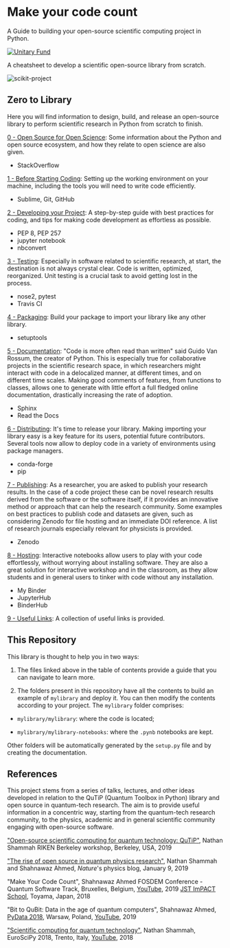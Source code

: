 # Make your code count
A Guide to building your open-source scientific computing project in Python.

[![Unitary Fund](https://img.shields.io/badge/Supported%20By-UNITARY%20FUND-brightgreen.svg?style=for-the-badge)](http://unitary.fund)

A cheatsheet to develop a scientific open-source library from scratch.

![scikit-project](/images/2019-scikit-project.png?raw=true "scikit-project")

## Zero to Library

Here you will find information to design, build, and release an open-source library to perform scientific research in Python from scratch to finish.


[0 - Open Source for Open Science](0-open.md): Some information about the Python and open source ecosystem, and how they relate to open science are also given.
- StackOverflow

[1 - Before Starting Coding](1-code.md): Setting up the working environment on your machine, including the tools you will need to write code efficiently.
- Sublime, Git, GitHub

[2 - Developing your Project](2-develop.md): A step-by-step guide with best practices for coding, and tips for making code development as effortless as possible.
- PEP 8, PEP 257
- jupyter notebook
- nbconvert

[3 - Testing](3-test.md): Especially in software related to scientific research, at start, the destination is not always crystal clear. Code is written, optimized, reorganized. Unit testing is a crucial task to avoid getting lost in the process.
- nose2, pytest
- Travis CI

[4 - Packaging](4-package.md): Build your package to import your library like any other library.
- setuptools

[5 - Documentation](5-docs.md): "Code is more often read than written" said Guido Van Rossum, the creator of Python. This is especially true for collaborative projects in the scientific research space, in which researchers might interact with code in a delocalized manner, at different times, and on different time scales. Making good comments of features, from functions to classes, allows one to generate with little effort a full fledged online documentation, drastically increasing the rate of adoption.
- Sphinx
- Read the Docs

[6 - Distributing](6-distribute.md): It's time to release your library. Making importing your library easy is a key feature for its users, potential future contributors. Several tools now allow to deploy code in a variety of environments using package managers.
- conda-forge
- pip

[7 - Publishing](7-publish.md): As a researcher, you are asked to publish your research results. In the case of a code project these can be novel research results derived from the software or the software itself, if it provides an innovative method or approach that can help the research community. Some examples on best practices to publish code and datasets are given, such as considering Zenodo for file hosting and an immediate DOI reference. A list of research journals especially relevant for physicists is provided.
- Zenodo

[8 - Hosting](8-host.md): Interactive notebooks allow users to play with your code effortlessly, without worrying about installing software. They are also a great solution for interactive workshop and in the classroom, as they allow students and in general users to tinker with code without any installation.
- My Binder
- JupyterHub
- BinderHub

[9 - Useful Links](9-links.md): A collection of useful links is provided.

## This Repository
This library is thought to help you in two ways:

1) The files linked above in the table of contents provide a guide that you can navigate to learn more.

2) The folders present in this repository have all the contents to build an example of `mylibrary` and deploy it. You can then modify the contents according to your project. The `mylibrary` folder comprises:

- `mylibrary/mylibrary`: where the code is located;

- `mylibrary/mylibrary-notebooks`: where the `.pynb` notebooks are kept.

Other folders will be automatically generated by the `setup.py` file and by creating the documentation.


## References
This project stems from a series of talks, lectures, and other ideas developed in relation to the QuTiP (Quantum Toolbox in Python) library and open source in quantum-tech research. The aim is to provide useful information in a concentric way, starting from the quantum-tech research community, to the physics, academic and in general scientific community engaging with open-source software.


["Open-source scientific computing for quantum technology: QuTiP"](https://conferences.lbl.gov/event/195/other-view?view=standard), Nathan Shammah RIKEN Berkeley workshop, Berkeley, USA, 2019

["The rise of open source in quantum physics research"](http://blogs.nature.com/onyourwavelength/2019/01/09/the-rise-of-open-source-in-quantum-physics-research/), Nathan Shammah and Shahnawaz Ahmed, *Nature*'s physics blog, January 9, 2019

"Make Your Code Count", Shahnawaz Ahmed
FOSDEM Conference - Quantum Software Track, Bruxelles, Belgium, [YouTube](https://www.youtube.com/watch?v=aAlkNuYFi-8), 2019
[JST ImPACT School](http://www.jst.go.jp/impact/hp_yamamoto/symposium/school1/index.html), Toyama, Japan, 2018

"Bit to QuBit: Data in the age of quantum computers", Shahnawaz Ahmed,
[PyData 2018](https://pydata.org/warsaw2018/schedule/presentation/22/), Warsaw, Poland, [YouTube](https://www.youtube.com/watch?v=6GAXJhL1mSs), 2019

["Scientific computing for quantum technology"](https://www.euroscipy.org/2018/descriptions/Scientific%20computing%20for%20quantum%20technology.html), Nathan Shammah, EuroSciPy 2018, Trento, Italy, [YouTube](https://youtu.be/J32Guga4mtM?t=2), 2018
